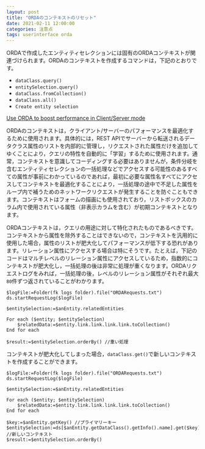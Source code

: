 ```yaml
---
layout: post
title: "ORDAのコンテキストのリセット"
date: 2021-02-11 12:00:00
categories: 注意点
tags: userinterface orda
---
```


ORDAで作成したエンティティセレクションには固有のORDAコンテキストが関連づけられます。ORDAのコンテキストを作成するコマンドは，下記のとおりです。

* `dataClass.query()`
* `entitySelection.query()`
* `dataClass.fromCollection()`
* `dataClass.all()`
* `Create entity selection`

<i class="fa fa-external-link" aria-hidden="true"></i> [Use ORDA to boost performance in Client/Server mode](https://blog.4d.com/use-orda-to-boost-performance-in-client-server-mode/)

ORDAのコンテキストは，クライアント/サーバーのパフォーマンスを最適化するために使用されます。具体的には，REST APIでサーバーから転送されるデータクラス属性のリストを内部的に管理し，リクエストされた属性だけを追加してゆくことにより，クエリの特性を自動的に「学習」するために使用されます。通常，コンテキストを意識してコーディングする必要はありませんが，条件分岐を含むエンティティセレクションの一括処理などでアクセスする可能性のあるすべての属性が事前にわかっているのであれば，最初に必要な属性名すべてにアクセスしてコンテキストを最適化することにより，一括処理の途中で不足した属性をループ内で補うためのネットワークリクエストが発生することを防ぐこともできます。コンテキストはフォームの描画にも使用されており，リストボックスのカラム内で使用されている属性（非表示カラムを含む）が初期コンテキストとなります。

ORDAコンテキストは，クエリの用途に対して特化されたものであるべきです。コンテキストから属性を除外することはできないので，コンテキストを汎用的に使用した場合，属性のリストが肥大化してパフォーマンスが低下する恐れがあります。リレーション属性にアクセスする場合は特にそうです。たとえば，下記のコードはマルチレベルのリレーション属性にアクセスしているため，指数的にコンテキストが肥大化し，一括処理の後は非常に処理が重くなります。ORDAリクエストログをみれば，一括処理の後，レベルのリレーション属性がそれぞれ最大`80`件ずつ返されていることがわかります。

```4d
$logFile:=Folder(fk logs folder).file("ORDARequests.txt")
ds.startRequestLog($logFile)

$entitySelection:=$anEntity.relatedEntities

For each ($entity; $entitySelection)
    $relatedData:=$entity.link.link.link.link.toCollection()
End for each

$result:=$entitySelection.orderBy() //重い処理
```

コンテキストが肥大化してしまった場合，`dataClass.get()`で新しいコンテキストを作成することができます。

```4d
$logFile:=Folder(fk logs folder).file("ORDARequests.txt")
ds.startRequestLog($logFile)

$entitySelection:=$anEntity.relatedEntities

For each ($entity; $entitySelection)
    $relatedData:=$entity.link.link.link.link.toCollection()
End for each

$key:=$anEntity.getKey() //プライマリーキー
$entitySelection:=ds[$anEntity.getDataClass().getInfo().name].get($key) //新しいコンテキスト
$result:=$entitySelection.orderBy()
```
